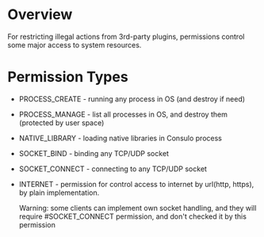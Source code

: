 # Overview
For restricting illegal actions from 3rd-party plugins, permissions control some major access to system resources.

# Permission Types
  * PROCESS_CREATE - running any process in OS (and destroy if need)
  * PROCESS_MANAGE - list all processes in OS, and destroy them (protected by user space)
  * NATIVE_LIBRARY - loading native libraries in Consulo process
  * SOCKET_BIND - binding any TCP/UDP socket
  * SOCKET_CONNECT - connecting to any TCP/UDP socket
  * INTERNET - permission for control access to internet by url(http, https), by plain implementation.
  
    Warning: some clients can implement own socket handling, and they will require #SOCKET_CONNECT permission, and don't checked it by this permission